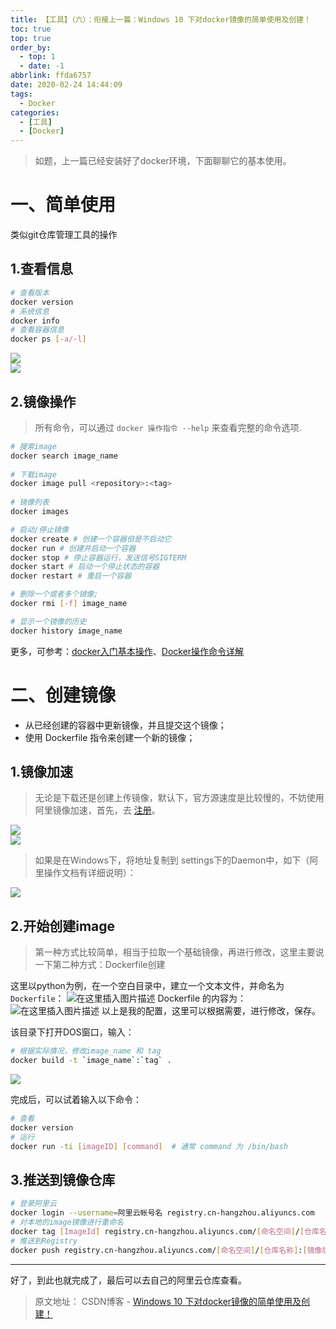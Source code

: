 ```yaml
---
title: 【工具】（六）：衔接上一篇：Windows 10 下对docker镜像的简单使用及创建！
toc: true
top: true
order_by:
  - top: 1
  - date: -1
abbrlink: ffda6757
date: 2020-02-24 14:44:09
tags:
  - Docker
categories:
  - [工具]
  - [Docker]
---
```


> 如题，上一篇已经安装好了docker环境，下面聊聊它的基本使用。

<!-- more -->
# 一、简单使用
类似git仓库管理工具的操作
## 1.查看信息
```bash
# 查看版本
docker version
# 系统信息
docker info
# 查看容器信息
docker ps [-a/-l]
```

<div align="left">
    <img src="https://img-blog.csdnimg.cn/20191003123613541.png?x-oss-process=image/watermark,type_ZmFuZ3poZW5naGVpdGk,shadow_10,text_aHR0cHM6Ly9ibG9nLmNzZG4ubmV0L3dlaXhpbl80MTU5OTg1OA==,size_16,color_FFFFFF,t_70">
</div>

<div align="left">
    <img src="https://img-blog.csdnimg.cn/20191003124113824.png?x-oss-process=image/watermark,type_ZmFuZ3poZW5naGVpdGk,shadow_10,text_aHR0cHM6Ly9ibG9nLmNzZG4ubmV0L3dlaXhpbl80MTU5OTg1OA==,size_16,color_FFFFFF,t_70">
</div>

## 2.镜像操作
> 所有命令，可以通过 `docker 操作指令 --help` 来查看完整的命令选项.

```bash
# 搜索image  
docker search image_name  
  
# 下载image  
docker image pull <repository>:<tag> 
  
# 镜像列表
docker images  

# 启动/停止镜像
docker create # 创建一个容器但是不启动它
docker run # 创建并启动一个容器
docker stop # 停止容器运行，发送信号SIGTERM
docker start # 启动一个停止状态的容器
docker restart # 重启一个容器

# 删除一个或者多个镜像; 
docker rmi [-f] image_name  

# 显示一个镜像的历史
docker history image_name
```
更多，可参考：[docker入门基本操作](https://blog.51cto.com/13581826/2121938)、[Docker操作命令详解](https://blog.csdn.net/omnispace/article/details/79778544)

# 二、创建镜像
- 从已经创建的容器中更新镜像，并且提交这个镜像；
- 使用 Dockerfile 指令来创建一个新的镜像；

## 1.镜像加速
> 无论是下载还是创建上传镜像，默认下，官方源速度是比较慢的，不妨使用阿里镜像加速，首先，去 [注册](https://account.aliyun.com/register/register.htm?spm=a2c45.11132027.495866.10.66b754552L4ioF)。

<div>
    <img src="https://img-blog.csdnimg.cn/20191003130806313.png?x-oss-process=image/watermark,type_ZmFuZ3poZW5naGVpdGk,shadow_10,text_aHR0cHM6Ly9ibG9nLmNzZG4ubmV0L3dlaXhpbl80MTU5OTg1OA==,size_12,color_FFFFFF,t_70">
</div>

<div>
    <img src="https://img-blog.csdnimg.cn/20191003131025784.png?x-oss-process=image/watermark,type_ZmFuZ3poZW5naGVpdGk,shadow_10,text_aHR0cHM6Ly9ibG9nLmNzZG4ubmV0L3dlaXhpbl80MTU5OTg1OA==,size_12,color_FFFFFF,t_70">
</div>

> 如果是在Windows下，将地址复制到 settings下的Daemon中，如下（阿里操作文档有详细说明）：

<div>
    <img src="https://img-blog.csdnimg.cn/20191003131308809.png?x-oss-process=image/watermark,type_ZmFuZ3poZW5naGVpdGk,shadow_10,text_aHR0cHM6Ly9ibG9nLmNzZG4ubmV0L3dlaXhpbl80MTU5OTg1OA==,size_12,color_FFFFFF,t_70">
</div>

## 2.开始创建image
> 第一种方式比较简单，相当于拉取一个基础镜像，再进行修改，这里主要说一下第二种方式：Dockerfile创建

这里以python为例，在一个空白目录中，建立一个文本文件，并命名为 `Dockerfile`：
![在这里插入图片描述](https://img-blog.csdnimg.cn/20191003132432479.png)
Dockerfile 的内容为：
![在这里插入图片描述](https://img-blog.csdnimg.cn/20191003132956811.png?x-oss-process=image/watermark,type_ZmFuZ3poZW5naGVpdGk,shadow_10,text_aHR0cHM6Ly9ibG9nLmNzZG4ubmV0L3dlaXhpbl80MTU5OTg1OA==,size_16,color_FFFFFF,t_70)
以上是我的配置，这里可以根据需要，进行修改，保存。

该目录下打开DOS窗口，输入：
```bash
# 根据实际情况，修改image_name 和 tag
docker build -t `image_name`:`tag` .
```

<div>
    <img src="https://img-blog.csdnimg.cn/20191003133838445.png?x-oss-process=image/watermark,type_ZmFuZ3poZW5naGVpdGk,shadow_10,text_aHR0cHM6Ly9ibG9nLmNzZG4ubmV0L3dlaXhpbl80MTU5OTg1OA==,size_16,color_FFFFFF,t_70">
</div>

完成后，可以试着输入以下命令：
```bash
# 查看
docker version
# 运行
docker run -ti [imageID] [command]  # 通常 command 为 /bin/bash 
```

## 3.推送到镜像仓库
```bash
# 登录阿里云
docker login --username=阿里云帐号名 registry.cn-hangzhou.aliyuncs.com
# 对本地的image镜像进行重命名
docker tag [ImageId] registry.cn-hangzhou.aliyuncs.com/[命名空间]/[仓库名称]:[镜像版本号]
# 推送到Registry
docker push registry.cn-hangzhou.aliyuncs.com/[命名空间]/[仓库名称]:[镜像版本号]
```

---
好了，到此也就完成了，最后可以去自己的阿里云仓库查看。


> 原文地址： CSDN博客 - [Windows 10 下对docker镜像的简单使用及创建！](https://blog.csdn.net/weixin_41599858/article/details/101986072)